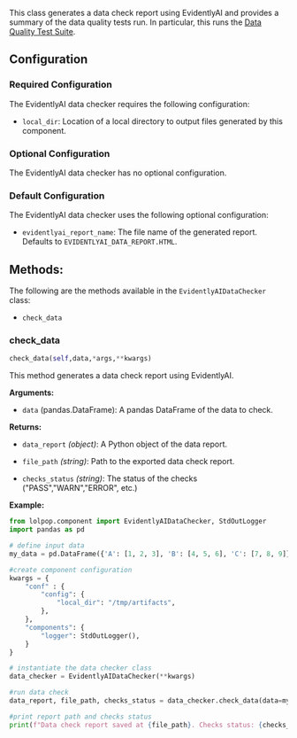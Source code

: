 This class generates a data check report using EvidentlyAI and provides a summary of the data quality tests run. In particular, this runs the [Data Quality Test Suite](https://docs.evidentlyai.com/presets/data-quality#data-quality-test-suite). 

## Configuration

### Required Configuration
The EvidentlyAI data checker requires the following configuration: 

- `local_dir`: Location of a local directory to output files generated by this component. 

### Optional Configuration
The EvidentlyAI data checker has no optional configuration.

### Default Configuration
The EvidentlyAI data checker uses the following optional configuration: 

- `evidentlyai_report_name`: The file name of the generated report. Defaults to `EVIDENTLYAI_DATA_REPORT.HTML`. 


## Methods:
The following are the methods available in the `EvidentlyAIDataChecker` class: 

- `check_data` 

### check_data
```python
check_data(self,data,*args,**kwargs)
```

This method generates a data check report using EvidentlyAI.

**Arguments:**

- `data` (pandas.DataFrame): A pandas DataFrame of the data to check.


**Returns:**

- `data_report` *(object)*: A Python object of the data report.

- `file_path` *(string)*: Path to the exported data check report.

- `checks_status` *(string)*: The status of the checks ("PASS","WARN","ERROR", etc.)

**Example:**

```python
from lolpop.component import EvidentlyAIDataChecker, StdOutLogger
import pandas as pd

# define input data
my_data = pd.DataFrame({'A': [1, 2, 3], 'B': [4, 5, 6], 'C': [7, 8, 9]})

#create component configuration
kwargs = {
    "conf" : {
        "config": {
            "local_dir": "/tmp/artifacts",
        },
    },
    "components": {
        "logger": StdOutLogger(),
    }
}

# instantiate the data checker class
data_checker = EvidentlyAIDataChecker(**kwargs)

#run data check 
data_report, file_path, checks_status = data_checker.check_data(data=my_data)

#print report path and checks status
print(f"Data check report saved at {file_path}. Checks status: {checks_status}")
```